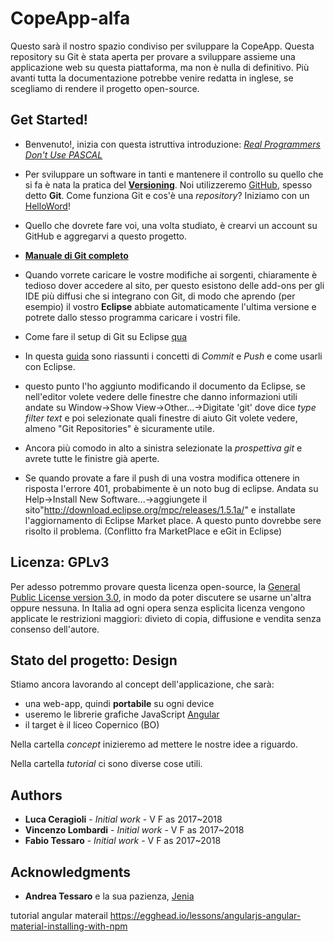 # CopeApp-alfa

Questo sarà il nostro spazio condiviso per sviluppare la CopeApp.
Questa repository su Git è stata aperta per provare a sviluppare assieme una applicazione web su questa piattaforma, ma non è nulla di definitivo. Più avanti tutta la documentazione potrebbe venire redatta in inglese, se scegliamo di rendere il progetto open-source.

## Get Started!

 * Benvenuto!, inizia con questa istruttiva introduzione: [*Real Programmers Don't Use PASCAL*](http://web.mit.edu/humor/Computers/real.programmers)
 
 * Per sviluppare un software in tanti e mantenere il controllo su quello che si fa è nata la pratica del [**Versioning**](https://it.wikipedia.org/wiki/Controllo_versione). Noi utilizzeremo [GitHub](https://github.com/), spesso detto **Git**.
 Come funziona Git e cos'è una *repository*? Iniziamo con un [HelloWord](https://guides.github.com/activities/hello-world/)!
 
 * Quello che dovrete fare voi, una volta studiato, è crearvi un account su GitHub e aggregarvi a questo progetto.
 
 * [**Manuale di Git completo**](https://github.com/progit/progit2/releases/download/2.1.38/progit.pdf)
 
 * Quando vorrete caricare le vostre modifiche ai sorgenti, chiaramente è tedioso dover accedere al sito, per questo esistono delle add-ons per gli IDE più diffusi che si integrano con Git, di modo che aprendo (per esempio) il vostro **Eclipse** abbiate automaticamente l'ultima versione e potrete dallo stesso programma caricare i vostri file.
 * Come fare il setup di Git su Eclipse [qua](http://wiki.eclipse.org/EGit/User_Guide#Getting_Started)
 * In questa [guida](http://www.geo.uzh.ch/microsite/reproducible_research/post/rr-eclipse-git/) sono riassunti i concetti di *Commit* e *Push* e come usarli con Eclipse.
 * questo punto l'ho aggiunto modificando il documento da Eclipse, se nell'editor volete vedere delle finestre che danno informazioni utili andate su Window->Show View->Other...->Digitate 'git' dove dice *type filter text* e poi selezionate quali finestre di aiuto Git volete vedere, almeno "Git Repositories" è sicuramente utile.
 * Ancora più comodo in alto a sinistra selezionate la *prospettiva git* e avrete tutte le finistre già aperte.
 * Se quando provate a fare il push di una vostra modifica ottenere in risposta l'errore 401, probabimente è un noto bug di eclipse. Andata su Help->Install New Software...->aggiungete il sito"http://download.eclipse.org/mpc/releases/1.5.1a/" e installate l'aggiornamento di Eclipse Market place. A questo punto dovrebbe sere risolto il problema. (Conflitto fra MarketPlace e eGit in Eclipse) 

## Licenza: GPLv3

Per adesso potremmo provare questa licenza open-source, la [General Public License version 3.0](https://www.gnu.org/licenses/gpl-3.0.en.html), in modo da poter discutere se usarne un'altra oppure nessuna. In Italia ad ogni opera senza esplicita licenza vengono applicate le restrizioni maggiori: divieto di copia, diffusione e vendita senza consenso dell'autore.

## Stato del progetto: Design

Stiamo ancora lavorando al concept dell'applicazione, che sarà:
  * una web-app, quindi **portabile** su ogni device
  * useremo le librerie grafiche JavaScript [Angular](https://angularjs.org/)
  * il target è il liceo Copernico (BO)

Nella cartella *concept*  inizieremo ad mettere le nostre idee a riguardo.  
 
Nella cartella *tutorial*  ci sono diverse cose utili.


## Authors

* **Luca Ceragioli** - *Initial work* - V F as 2017~2018
* **Vincenzo Lombardi** - *Initial work* - V F as 2017~2018
* **Fabio Tessaro** - *Initial work* - V F as 2017~2018

## Acknowledgments

* **Andrea Tessaro** e la sua pazienza, [Jenia](http://www.jenia.it/)

tutorial angular materail
https://egghead.io/lessons/angularjs-angular-material-installing-with-npm
